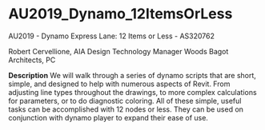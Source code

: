 # AU2019_Dynamo_12ItemsOrLess
AU2019 - Dynamo Express Lane: 12 Items or Less - AS320762

Robert Cervellione, AIA
Design Technology Manager
Woods Bagot Architects, PC

<b>Description</b>
We will walk through a series of dynamo scripts that are short, simple, and designed to help with numerous aspects of Revit. From adjusting line types throughout the drawings, to more complex calculations for parameters, or to do diagnostic coloring. All of these simple, useful tasks can be accomplished with 12 nodes or less. They can be used on conjunction with dynamo player to expand their ease of use.

